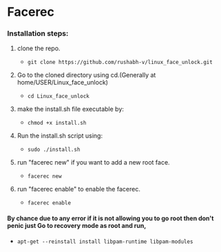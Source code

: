 
# Facerec

### Installation steps:
1. clone the repo.

     * `git clone https://github.com/rushabh-v/linux_face_unlock.git`

1. Go to the cloned directory using cd.(Generally at home/USER/Linux_face_unlock)

     * `cd Linux_face_unlock`

1. make the install.sh file executable by:

     * `chmod +x install.sh`

1. Run the install.sh script using:

      * `sudo ./install.sh`

1. run "facerec new" if you want to add a new root face.

     * `facerec new`
     
 1. run "facerec enable" to enable the facerec.

     * `facerec enable`

#### By chance due to any error if it is not allowing you to go root then don't penic just Go to recovery mode as root and run,

  * `apt-get --reinstall install libpam-runtime libpam-modules`




